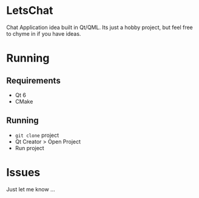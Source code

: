 # LetsChat
Chat Application idea built in Qt/QML. Its just a hobby project, but feel free to chyme in if you have ideas.

# Running
## Requirements
- Qt 6
- CMake

## Running
- ```git clone``` project
- Qt Creator > Open Project
- Run project

# Issues
Just let me know ...
